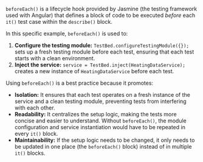 `beforeEach()` is a lifecycle hook provided by Jasmine (the testing framework used with Angular) that defines a block of code to be executed *before* each `it()` test case within the `describe()` block.

In this specific example, `beforeEach()` is used to:

1. **Configure the testing module:** `TestBed.configureTestingModule({});` sets up a fresh testing module before each test, ensuring that each test starts with a clean environment.
2. **Inject the service:** `service = TestBed.inject(HeatingDataService);` creates a new instance of `HeatingDataService` before each test.

Using `beforeEach()` is a best practice because it promotes:

* **Isolation:** It ensures that each test operates on a fresh instance of the service and a clean testing module, preventing tests from interfering with each other.
* **Readability:** It centralizes the setup logic, making the tests more concise and easier to understand.  Without `beforeEach()`, the module configuration and service instantiation would have to be repeated in every `it()` block.
* **Maintainability:**  If the setup logic needs to be changed, it only needs to be updated in one place (the `beforeEach()` block) instead of in multiple `it()` blocks.